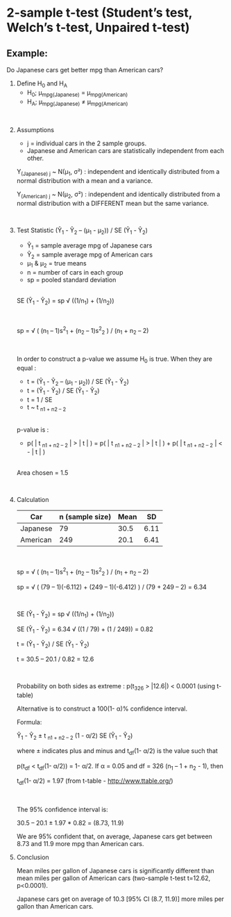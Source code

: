 # 2-sample t-test (Student’s test, Welch’s t-test, Unpaired t-test)

## Example:
Do Japanese cars get better mpg than American cars?

1. Define H<sub>0</sub> and H<sub>A</sub>
    * H<sub>0</sub>; μ<sub>mpg(Japanese)</sub> = μ<sub>mpg(American)</sub>
    * H<sub>A</sub>; μ<sub>mpg(Japanese)</sub> ≠ μ<sub>mpg(American)</sub>

</br>

2. Assumptions
    * j = individual cars in the 2 sample groups.
    * Japanese and American cars are statistically independent from each other.


    Y<sub>(Japanese) j</sub> ~ N(μ<sub>1</sub>, σ²) : independent and identically distributed from a normal distribution with a mean and a variance.

    Y<sub>(American) j</sub> ~ N(μ<sub>2</sub>, σ²) : independent and identically distributed from a normal distribution with a DIFFERENT mean but the same variance.

</br>

3. Test Statistic
    (Ŷ<sub>1</sub> - Ŷ<sub>2</sub> – (μ<sub>1</sub> - μ<sub>2</sub>)) / SE (Ŷ<sub>1</sub> - Ŷ<sub>2</sub>)

    * Ŷ<sub>1</sub> = sample average mpg of Japanese cars
    * Ŷ<sub>2</sub> = sample average mpg of American cars
    * μ<sub>1</sub> & μ<sub>2</sub> = true means
    * n = number of cars in each group
    * sp = pooled standard deviation    

    </br>

    SE (Ŷ<sub>1</sub> - Ŷ<sub>2</sub>) = sp √ ((1/n<sub>1</sub>) + (1/n<sub>2</sub>))

    </br>
    
    sp = √ ( (n<sub>1</sub> – 1)s<sup>2</sup><sub>1</sub> + (n<sub>2</sub> – 1)s<sup>2</sup><sub>2</sub> ) / (n<sub>1</sub> + n<sub>2</sub> – 2)

    </br>

    In order to construct a p-value we assume H<sub>0</sub> is true. When they are equal :
    * t = (Ŷ<sub>1</sub> - Ŷ<sub>2</sub> – (μ<sub>1</sub> - μ<sub>2</sub>)) / SE (Ŷ<sub>1</sub> - Ŷ<sub>2</sub>)
    * t = (Ŷ<sub>1</sub> - Ŷ<sub>2</sub>) / SE (Ŷ<sub>1</sub> - Ŷ<sub>2</sub>)
    * t = 1 / SE
    * t ~ t <sub>n1 + n2 – 2</sub>

    </br>

    p-value is :
    * p( | t <sub>n1 + n2 – 2</sub> | > | t | ) = p( | t <sub>n1 + n2 – 2</sub> | > | t | ) + p( | t <sub>n1 + n2 – 2</sub> | < - | t | )

    </br>

    Area chosen = 1.5

</br>

4. Calculation

    <table>
    <thead>
        <tr>
            <th>Car</th>
            <th>n (sample size)</th>
            <th>Mean</th>
            <th>SD</th>
        </tr>
    </thead>
    <tbody>
        <tr>
            <td>Japanese</td>
            <td>79</td>
            <td>30.5</td>
            <td>6.11</td>
        </tr>
        <tr>
            <td>American</td>
            <td>249</td>
            <td>20.1</td>
            <td>6.41</td>
        </tr>
    </tbody>
    </table>

    </br>

    sp = √ ( (n<sub>1</sub> – 1)s<sup>2</sup><sub>1</sub> + (n<sub>2</sub> – 1)s<sup>2</sup><sub>2</sub> ) / (n<sub>1</sub> + n<sub>2</sub> – 2)

    sp = √ ( (79 – 1)(-6.112) + (249 – 1)(-6.412) ) / (79 + 249 – 2) = 6.34

    </br>

    SE (Ŷ<sub>1</sub> - Ŷ<sub>2</sub>) = sp √ ((1/n<sub>1</sub>) + (1/n<sub>2</sub>))   

    SE (Ŷ<sub>1</sub> - Ŷ<sub>2</sub>) = 6.34 √ ((1 / 79) + (1 / 249)) = 0.82 

    t = (Ŷ<sub>1</sub> - Ŷ<sub>2</sub>) / SE (Ŷ<sub>1</sub> - Ŷ<sub>2</sub>)    

    t = 30.5 – 20.1 / 0.82 = 12.6   

    </br>

    Probability on both sides as extreme : p(t<sub>326</sub> > |12.6|) < 0.0001 (using t-table)

    Alternative is to construct a 100(1- α)% confidence interval.

    Formula:

    Ŷ<sub>1</sub> - Ŷ<sub>2</sub> ± t <sub>n1 + n2 – 2</sub> (1 - α/2) SE (Ŷ<sub>1</sub> - Ŷ<sub>2</sub>)  
    
    where ± indicates plus and minus and t<sub>df</sub>(1- α/2) is the value such that 

    p(t<sub>df</sub> < t<sub>df</sub>(1- α/2)) = 1- α/2. If α = 0.05 and df = 326 (n<sub>1</sub> – 1 + n<sub>2</sub> - 1), then

    t<sub>df</sub>(1- α/2) = 1.97 (from t-table - http://www.ttable.org/)

    </br>

    The 95% confidence interval is:

    30.5 – 20.1 ± 1.97 * 0.82 = (8.73, 11.9)

    We are 95% confident that, on average, Japanese cars get between 8.73 and 11.9 more mpg than American cars.


5. Conclusion   

    Mean miles per gallon of Japanese cars is significantly different than mean miles per gallon of American cars (two-sample t-test t=12.62, p<0.0001).    

    Japanese cars get on average of 10.3 [95% CI (8.7, 11.9)] more miles per gallon than American cars.
